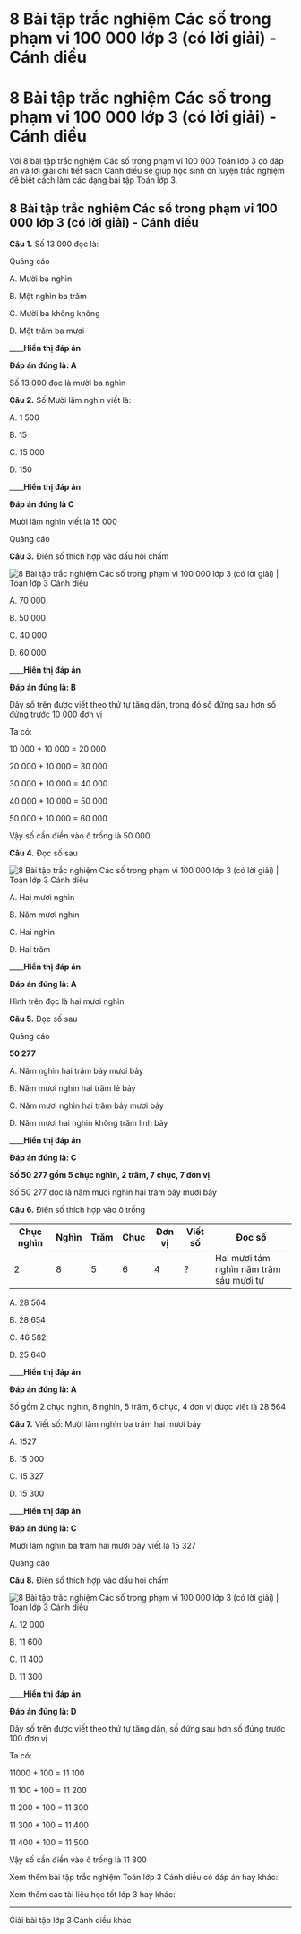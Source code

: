 # 8 Bài tập trắc nghiệm Các số trong phạm vi 100 000 lớp 3 (có lời giải) - Cánh diều

# 8 Bài tập trắc nghiệm Các số trong phạm vi 100 000 lớp 3 (có lời giải) - Cánh diều

Với 8 bài tập trắc nghiệm Các số trong phạm vi 100 000 Toán lớp 3 có đáp án và lời giải chi tiết sách Cánh diều sẽ giúp học sinh ôn luyện trắc nghiệm để biết cách làm các dạng bài tập Toán lớp 3.

## 8 Bài tập trắc nghiệm Các số trong phạm vi 100 000 lớp 3 (có lời giải) - Cánh diều

**Câu 1.** Số 13 000 đọc là:

Quảng cáo

A. Mười ba nghìn

B. Một nghìn ba trăm

C. Mười ba không không

D. Một trăm ba mươi

____**Hiển thị đáp án**

**Đáp án đúng là: A**

Số 13 000 đọc là mười ba nghìn

**Câu 2.** Số Mười lăm nghìn viết là:

A. 1 500

B. 15

C. 15 000

D. 150

____**Hiển thị đáp án**

**Đáp án đúng là C**

Mười lăm nghìn viết là 15 000

Quảng cáo

**Câu 3.** Điền số thích hợp vào dấu hỏi chấm

![8 Bài tập trắc nghiệm Các số trong phạm vi 100 000 lớp 3 \(có lời giải\) | Toán lớp 3 Cánh diều](https://vietjack.com/toan-3-cd/images/trac-nghiem-cac-so-trong-pham-vi-100-000.PNG)

A. 70 000

B. 50 000

C. 40 000

D. 60 000

____**Hiển thị đáp án**

**Đáp án đúng là: B**

Dãy số trên được viết theo thứ tự tăng dần, trong đó số đứng sau hơn số đứng trước 10 000 đơn vị

Ta có:

10 000 + 10 000 = 20 000

20 000 + 10 000 = 30 000

30 000 + 10 000 = 40 000

40 000 + 10 000 = 50 000

50 000 + 10 000 = 60 000

Vậy số cần điền vào ô trống là 50 000

**Câu 4.** Đọc số sau

![8 Bài tập trắc nghiệm Các số trong phạm vi 100 000 lớp 3 \(có lời giải\) | Toán lớp 3 Cánh diều](https://vietjack.com/toan-3-cd/images/trac-nghiem-cac-so-trong-pham-vi-100-000-a.PNG)

A. Hai mươi nghìn

B. Năm mươi nghìn

C. Hai nghìn

D. Hai trăm

____**Hiển thị đáp án**

**Đáp án đúng là: A**

Hình trên đọc là hai mươi nghìn

**Câu 5.** Đọc số sau

Quảng cáo

**50 277**

A. Năm nghìn hai trăm bảy mươi bảy

B. Năm mươi nghìn hai trăm lẻ bảy

C. Năm mươi nghìn hai trăm bảy mươi bảy

D. Năm mươi hai nghìn không trăm linh bảy

____**Hiển thị đáp án**

**Đáp án đúng là: C**

**Số 50 277 gồm 5 chục nghìn, 2 trăm, 7 chục, 7 đơn vị.**

Số 50 277 đọc là năm mươi nghìn hai trăm bảy mươi bảy

**Câu 6.** Điền số thích hợp vào ô trống

Chục nghìn |  Nghìn |  Trăm |  Chục |  Đơn vị |  Viết số |  Đọc số  
---|---|---|---|---|---|---  
2 |  8 |  5 |  6 |  4 |  ? |  Hai mươi tám nghìn năm trăm sáu mươi tư  
  
A. 28 564

B. 28 654

C. 46 582

D. 25 640

____**Hiển thị đáp án**

**Đáp án đúng là: A**

Số gồm 2 chục nghìn, 8 nghìn, 5 trăm, 6 chục, 4 đơn vị được viết là 28 564

**Câu 7.** Viết số: Mười lăm nghìn ba trăm hai mươi bảy

A. 1527

B. 15 000

C. 15 327

D. 15 300

____**Hiển thị đáp án**

**Đáp án đúng là: C**

Mười lăm nghìn ba trăm hai mươi bảy viết là 15 327

Quảng cáo

**Câu 8.** Điền số thích hợp vào dấu hỏi chấm

![8 Bài tập trắc nghiệm Các số trong phạm vi 100 000 lớp 3 \(có lời giải\) | Toán lớp 3 Cánh diều](https://vietjack.com/toan-3-cd/images/trac-nghiem-cac-so-trong-pham-vi-100-000-a1.PNG)

A. 12 000

B. 11 600

C. 11 400

D. 11 300

____**Hiển thị đáp án**

**Đáp án đúng là: D**

Dãy số trên được viết theo thứ tự tăng dần, số đứng sau hơn số đứng trước 100 đơn vị

Ta có:

11000 + 100 = 11 100

11 100 + 100 = 11 200

11 200 + 100 = 11 300

11 300 + 100 = 11 400

11 400 + 100 = 11 500

Vậy số cần điền vào ô trống là 11 300

Xem thêm bài tập trắc nghiệm Toán lớp 3 Cánh diều có đáp án hay khác:

Xem thêm các tài liệu học tốt lớp 3 hay khác:

* * *

Giải bài tập lớp 3 Cánh diều khác
